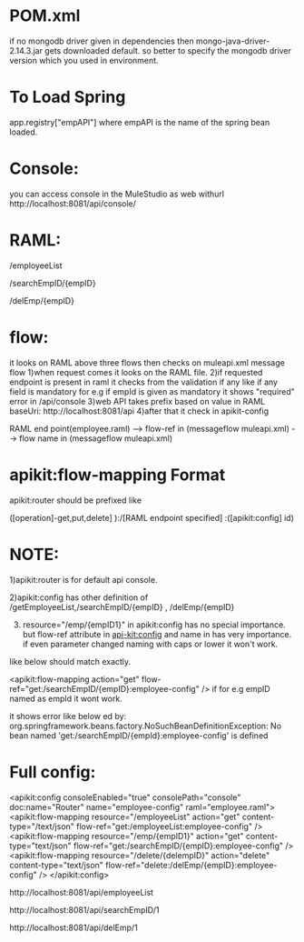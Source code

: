 
POM.xml
=======

 if no mongodb driver given in dependencies then mongo-java-driver-2.14.3.jar gets downloaded default.
so better to specify the mongodb driver version which you used in environment.  


To Load Spring
===============
app.registry["empAPI"]  where empAPI is the name of the spring bean loaded.


Console:
========

you can access console in the MuleStudio as web withurl http://localhost:8081/api/console/


RAML:
======


/employeeList

/searchEmpID/{empID}

/delEmp/{empID}


flow:
=====
it looks on RAML above three flows then checks on muleapi.xml message flow 
1)when request comes it looks on the RAML file.
2)if requested endpoint is present in raml it checks from the validation if any like if any field is mandatory
  for e.g if empId is given as mandatory it shows "required" error in /api/console 
3)web API takes prefix based on value in RAML baseUri: http://localhost:8081/api
4)after that it check in apikit-config  
  
RAML end point(employee.raml) --> flow-ref in (messageflow muleapi.xml) -->  flow name  in (messageflow muleapi.xml)

apikit:flow-mapping Format
==========================
apikit:router should be prefixed like   

([operation]-get,put,delete] ):/[RAML endpoint specified] :([apikit:config] id)

NOTE:
====
1)apikit:router is for default api console.

2)apikit:config has other definition of /getEmployeeList,/searchEmpID/{empID} , /delEmp/{empID}

3) resource="/emp/{empID1}" in apikit:config has no special importance. but flow-ref attribute in <api-kit:config> and 
name in <flow> has very importance. if even parameter changed naming with caps or lower it won't work.

like below should match exactly.

<apikit:flow-mapping action="get" flow-ref="get:/searchEmpID/{empID}:employee-config" />
<flow name="get:/searchEmpID/{empID}:employee-config">
if for e.g empID named as empId it wont work.


it shows error like below 
ed by: org.springframework.beans.factory.NoSuchBeanDefinitionException: No bean named 'get:/searchEmpID/{empId}:employee-config' is defined


Full config:
============
<apikit:config consoleEnabled="true" consolePath="console"
		doc:name="Router" name="employee-config" raml="employee.raml">
		<apikit:flow-mapping resource="/employeeList"	action="get" content-type="/text/json" flow-ref="get:/employeeList:employee-config" />
		<apikit:flow-mapping resource="/emp/{empID1}"	action="get" content-type="text/json" flow-ref="get:/searchEmpID/{empID}:employee-config" />
		<apikit:flow-mapping resource="/delete/{delempID}"	action="delete" content-type="text/json" flow-ref="delete:/delEmp/{empID}:employee-config" />
	</apikit:config>

http://localhost:8081/api/employeeList

http://localhost:8081/api/searchEmpID/1

http://localhost:8081/api/delEmp/1


